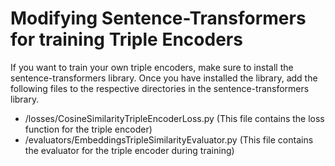 # Modifying Sentence-Transformers for training Triple Encoders

If you want to train your own triple encoders, make sure to install the sentence-transformers library. 
Once you have installed the library, add the following files to the respective directories in the sentence-transformers library.

- /losses/CosineSimilarityTripleEncoderLoss.py (This file contains the loss function for the triple encoder)
- /evaluators/EmbeddingsTripleSimilarityEvaluator.py (This file contains the evaluator for the triple encoder during training)
